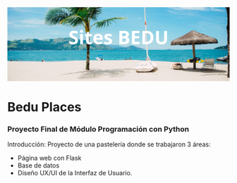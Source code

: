 <img src='./static/img/Titular.png'>

# Bedu Places
### Proyecto Final de Módulo Programación con Python

Introducción:
Proyecto de una pastelería donde se trabajaron 3 áreas: 
* Página web con Flask
* Base de datos 
* Diseño UX/UI de la Interfaz de Usuario.
